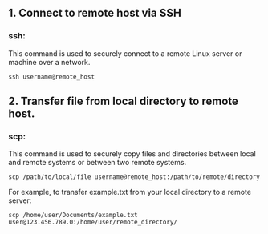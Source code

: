 ## 1. Connect to remote host via SSH
### ssh: 
This command is used to securely connect to a remote Linux server or machine over a network.

```
ssh username@remote_host
```


## 2. Transfer file from local directory to remote host.
### scp: 
This command is used to securely copy files and directories between local and remote systems or between two remote systems.

```
scp /path/to/local/file username@remote_host:/path/to/remote/directory
```
For example, to transfer example.txt from your local directory to a remote server:

```
scp /home/user/Documents/example.txt user@123.456.789.0:/home/user/remote_directory/
```

